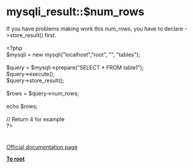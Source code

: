 # mysqli_result::$num_rows




<div class="phpcode"><span class="html">
If you have problems making work this num_rows, you have to declare -&gt;store_result() first.<br><br><span class="default">&lt;?php<br>$mysqli </span><span class="keyword">= new </span><span class="default">mysqli</span><span class="keyword">(</span><span class="string">&quot;localhost&quot;</span><span class="keyword">,</span><span class="string">&quot;root&quot;</span><span class="keyword">, </span><span class="string">&quot;&quot;</span><span class="keyword">, </span><span class="string">&quot;tables&quot;</span><span class="keyword">);<br><br></span><span class="default">$query </span><span class="keyword">= </span><span class="default">$mysqli</span><span class="keyword">-&gt;</span><span class="default">prepare</span><span class="keyword">(</span><span class="string">&quot;SELECT * FROM table1&quot;</span><span class="keyword">);<br></span><span class="default">$query</span><span class="keyword">-&gt;</span><span class="default">execute</span><span class="keyword">();<br></span><span class="default">$query</span><span class="keyword">-&gt;</span><span class="default">store_result</span><span class="keyword">();<br><br></span><span class="default">$rows </span><span class="keyword">= </span><span class="default">$query</span><span class="keyword">-&gt;</span><span class="default">num_rows</span><span class="keyword">;<br><br>echo </span><span class="default">$rows</span><span class="keyword">;<br><br></span><span class="comment">// Return 4 for example<br></span><span class="default">?&gt;</span>
</span>
</div>
  

#

[Official documentation page](https://www.php.net/manual/en/mysqli-result.num-rows.php)

**[To root](/README.md)**